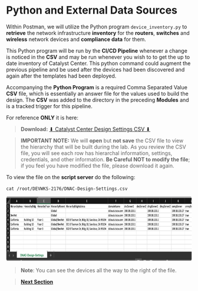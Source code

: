# Python and External Data Sources

Within Postman, we will utilize the Python program `device_inventory.py` to **retrieve** the network infrastructure **inventory** for the **routers**, **switches** and **wireless** network devices and **compliance data** for them. 

This Python program will be run by the **CI/CD Pipeline** whenever a change is noticed in the **CSV** and may be run whenever you wish to to get the up to date inventory of Catalyst Center. This python command could augment the previous pipeline and be used after the devices had been discovered and again after the templates had been deployed.

Accompanying the **Python Program** is a required Comma Separated Value **CSV** file, which is essentially an answer file for the values used to build the design. The **CSV** was added to the directory in the preceding **Modules** and is a tracked trigger for this pipeline. 

For reference **ONLY** it is here:

> **Download:** <a href="https://git-link.vercel.app/api/download?url=https://github.com/kebaldwi/DNAC-TEMPLATES/tree/master/LABS/LAB-L-CICD-Orchestration/assets/csv/DNAC-Design-Settings.csv" target="_blank">⬇︎ Catalyst Center Design Settings CSV ⬇︎</a>

> **IMPORTANT NOTE:** We will **open** but **not save** the CSV file to view the hierarchy that will be built during the lab. 
  As you review the CSV file, you will see each row has hierarchal information, settings, credentials, and other information. **Be Careful NOT to modify the file**; if you feel you have modified the file, please download it again.

To view the file on the **script server** do the following:

```SHELL
cat /root/DEVWKS-2176/DNAC-Design-Settings.csv
```

<p align="center"><img src="./images/csv2.png" width="800" height="174.55"></p>

> **Note**: You can see the devices all the way to the right of the file.

> [**Next Section**](./03-pipeline.md)
